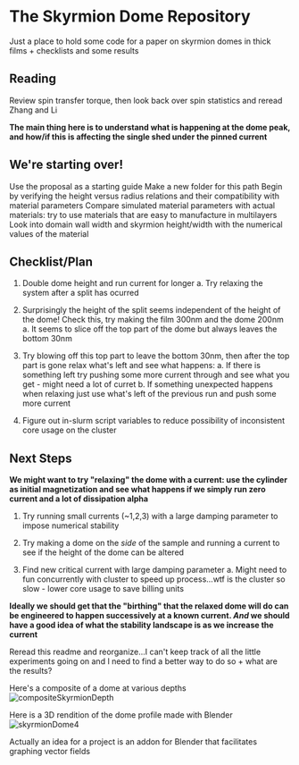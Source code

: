 # The Skyrmion Dome Repository

Just a place to hold some code for a paper on skyrmion domes in thick films + checklists and some results

## Reading

Review spin transfer torque, then look back over spin statistics and reread Zhang and Li

**The main thing here is to understand what is happening at the dome peak, and how/if this is affecting the single shed under the pinned current**

## We're starting over!

Use the proposal as a starting guide
Make a new folder for this path
Begin by verifying the height versus radius relations and their compatibility with material parameters
Compare simulated material parameters with actual materials: try to use materials that are easy to manufacture in multilayers
Look into domain wall width and skyrmion height/width with the numerical values of the material






## Checklist/Plan

1.  Double dome height and run current for longer
    a.  Try relaxing the system after a split has ocurred
    
2.  Surprisingly the height of the split seems independent of the height of the dome! Check this, try making the film 300nm and the dome 200nm
    a.  It seems to slice off the top part of the dome but always leaves the bottom 30nm

3.  Try blowing off this top part to leave the bottom 30nm, then after the top part is gone relax what's left and see what happens:
    a.  If there is something left try pushing some more current through and see what you get - might need a lot of curret
    b.  If something unexpected happens when relaxing just use what's left of the previous run and push some more current
    
3.  Figure out in-slurm script variables to reduce possibility of inconsistent core usage on the cluster

## Next Steps

**We might want to try "relaxing" the dome with a current: use the cylinder as initial magnetization and see what happens if we simply run zero current and a lot of dissipation alpha**

1.  Try running small currents (~1,2,3) with a large damping parameter to impose numerical stability

2.  Try making a dome on the *side* of the sample and running a current to see if the height of the dome can be altered

3.  Find new critical current with large damping parameter
    a.  Might need to fun concurrently with cluster to speed up process...wtf is the cluster so slow - lower core usage to save billing units

**Ideally we should get that the "birthing" that the relaxed dome will do can be engineered to happen successively at a known current. *And* we should have a good idea of what the stability landscape is as we increase the current**

Reread this readme and reorganize...I can't keep track of all the little experiments going on and I need to find a better way to do so + what are the results?


Here's a composite of a dome at various depths
![compositeSkyrmionDepth](https://user-images.githubusercontent.com/74024926/151843302-36616cc4-1cac-46bd-99ac-640567006241.png)

Here is a 3D rendition of the dome profile made with Blender
![skyrmionDome4](https://user-images.githubusercontent.com/74024926/151843738-cbc5f439-74a9-4815-a828-59b986dfe383.png)

Actually an idea for a project is an addon for Blender that facilitates graphing vector fields
